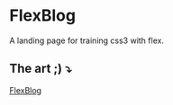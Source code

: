 # FlexBlog
A landing page for training css3 with flex.

## The art ;) ⤵

<a href="https://lucasheverton.github.io/flexblog/" target="_blank">FlexBlog</a>
